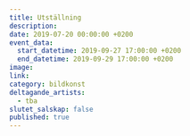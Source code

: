 ```yaml
---
title: Utställning
description:
date: 2019-07-20 00:00:00 +0200
event_data:
  start_datetime: 2019-09-27 17:00:00 +0200
  end_datetime: 2019-09-29 17:00:00 +0200
image:
link:
category: bildkonst
deltagande_artists:
  - tba
slutet_salskap: false
published: true
---
```


